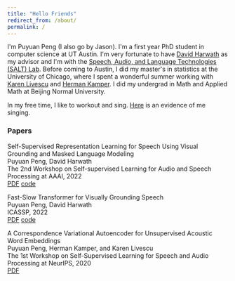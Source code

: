 ```yaml
---
title: "Hello Friends"
redirect_from: /about/
permalink: /
---
```


I'm Puyuan Peng (I also go by Jason). I'm a first year PhD student in computer science at UT Austin. I'm very fortunate to have [David Harwath](https://www.cs.utexas.edu/~harwath/) as my advisor and I'm with the [Speech, Audio, and Language Technologies (SALT) Lab](http://saltlab.cs.utexas.edu/). Before coming to Austin, I did my master's in statistics at the University of Chicago, where I spent a wonderful summer working with [Karen Livescu](https://home.ttic.edu/~klivescu/) and [Herman Kamper](https://www.kamperh.com/). I did my undergrad in Math and Applied Math at Beijing Normal University.

In my free time, I like to workout and sing. [Here](https://youtu.be/h-7TFc5pBuk) is an evidence of me singing.

### Papers

Self-Supervised Representation Learning for Speech Using Visual Grounding and Masked Language Modeling  
Puyuan Peng, David Harwath  
The 2nd Workshop on Self-supervised Learning for Audio and Speech Processing at AAAI, 2022  
[PDF](https://arxiv.org/pdf/2202.03543.pdf) [code](https://github.com/jasonppy/FaST-VGS-Family)

Fast-Slow Transformer for Visually Grounding Speech  
Puyuan Peng, David Harwath  
ICASSP, 2022  
[PDF](https://arxiv.org/pdf/2109.08186.pdf) [code](https://github.com/jasonppy/FaST-VGS-Family)

A Correspondence Variational Autoencoder for Unsupervised Acoustic Word Embeddings  
Puyuan Peng, Herman Kamper, and Karen Livescu  
The 1st Workshop on Self-Supervised Learning for Speech and Audio Processing at NeurIPS, 2020  
[PDF](https://arxiv.org/abs/2012.02221)